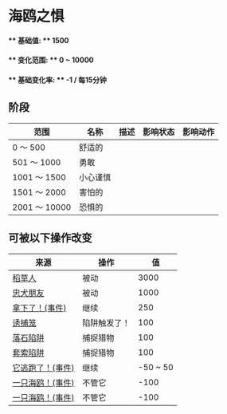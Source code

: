# 海鸥之惧  
#### ** 基础值: ** 1500   
#### ** 变化范围: ** 0 ~ 10000  
#### ** 基础变化率: ** -1 / 每15分钟   
## 阶段  
范围  |  名称  |  描述  |  影响状态  |  影响动作  
----  |  ----  |  ----  |  ----  |  ----  
0 ～ 500  |  舒适的  |    |    |    
501 ～ 1000  |  勇敢  |    |    |    
1001 ～ 1500  |  小心谨慎  |    |    |    
1501 ～ 2000  |  害怕的  |    |    |    
2001 ～ 10000  |  恐惧的  |    |    |    
## 可被以下操作改变  
来源  |  操作  |  值  
----  |  ----  |  ----  
[稻草人](Scarecrow.md)  |  被动  |  3000  
[忠犬朋友](DogFriend.md)  |  被动  |  1000  
[拿下了！(事件)](Event_SeagullFightSuccess.md)  |  继续  |  250  
[诱捕笼](CageTrapPlaced.md)  |  陷阱触发了！  |  100  
[落石陷阱](DeadfallTrap.md)  |  捕捉猎物  |  100  
[套索陷阱](SnareTrap.md)  |  捕捉猎物  |  100  
[它逃跑了！(事件)](Event_SeagullFightFailure.md)  |  继续  |  -50 ~ 50  
[一只海鸥！(事件)](Event_SeagullRaid.md)  |  不管它  |  -100  
[一只海鸥！(事件)](Event_SeagullRaidCrop.md)  |  不管它  |  -100  


<script>document.title="海鸥之惧 - 卡牌生存百科 Card Survival Wiki";</script>